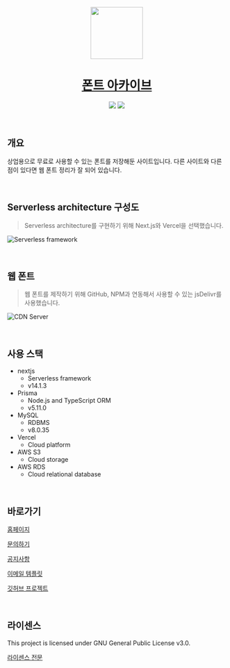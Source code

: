 <p align="center">
  <a href="#">
      <img src="https://fonts-archive.s3.ap-northeast-2.amazonaws.com/logo_squared.png" height="120">
      <h1 align="center">폰트 아카이브</h1>
  </a>
  <p align="center">
    <img src="https://img.shields.io/badge/Compatible%20with-Node%20v18.+-%2337873A"/>
    <img src="https://img.shields.io/badge/Protected%20under-GPL%20v3.0-blue"/>
  </p>
</p>

&nbsp;

## 개요

상업용으로 무료로 사용할 수 있는 폰트를 저장해둔 사이트입니다. 다른 사이트와 다른 점이 있다면 웹 폰트 정리가 잘 되어 있습니다.

&nbsp;

## Serverless architecture 구성도

> Serverless architecture를 구현하기 위해 Next.js와 Vercel을 선택했습니다.

![Serverless framework](https://fonts-archive.s3.ap-northeast-2.amazonaws.com/readme-serverless-architecture.svg)

&nbsp;

## 웹 폰트

> 웹 폰트를 제작하기 위해 GitHub, NPM과 연동해서 사용할 수 있는 jsDelivr를 사용했습니다.

![CDN Server](https://fonts-archive.s3.ap-northeast-2.amazonaws.com/readme-cdn-server.svg)

&nbsp;

## 사용 스택

- nextjs
  - Serverless framework
  - v14.1.3
- Prisma
  - Node.js and TypeScript ORM
  - v5.11.0
- MySQL
  - RDBMS
  - v8.0.35
- Vercel
  - Cloud platform
- AWS S3
  - Cloud storage
- AWS RDS
  - Cloud relational database

&nbsp;

## 바로가기

[홈페이지](https://fonts.taedonn.com)

[문의하기](https://fonts.taedonn.com/issue)

[공지사항](https://fonts.taedonn.com/notices)

[이메일 템플릿](https://github.com/taedonn/fonts-archive-email-template)

[깃허브 프로젝트](https://github.com/fonts-archive)

&nbsp;

## 라이센스

This project is licensed under GNU General Public License v3.0.

[라이센스 전문](https://www.gnu.org/licenses/gpl-3.0.html)

